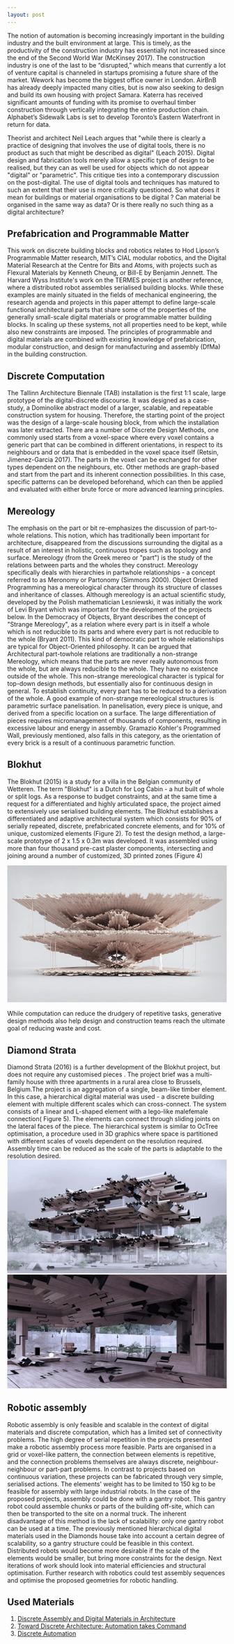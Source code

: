 ```yaml
---
layout: post
---
```

The notion of automation is becoming increasingly important in the building industry and the built environment at large.
This is timely, as the productivity of the construction industry has essentially not increased since the end of the Second World War (McKinsey 2017). 
The construction industry is one of the last to be “disrupted,” which means that currently a lot of venture capital is channeled in
startups promising a future share of the market. Wework has become the biggest office owner in London. AirBnB
has already deeply impacted many cities, but is now also seeking to design and build its own housing with project Samara.
Katerra has received significant amounts of funding with its promise to overhaul timber construction through vertically integrating the entire production chain.
Alphabet’s Sidewalk Labs is set to develop Toronto’s Eastern Waterfront in return for data. 

Theorist and architect Neil Leach argues that "while there is clearly a practice of designing that involves the use of digital tools, there is no product as such
that might be described as digital" (Leach 2015).
Digital design and fabrication tools merely allow a specific type of design to be realised, but they can as well be used for objects which do
not appear "digital" or "parametric". This critique ties into a contemporary discussion on the post-digital. 
The use of digital tools and techniques has matured to such an extent that their use is more critically questioned. So what does it mean for buildings 
or material organisations to be digital ? Can material be organised in the same way as data? Or is there really no such thing as a digital architecture?

<h2>Prefabrication and Programmable Matter</h2>
This work on discrete building blocks and robotics relates to Hod Lipson’s Programmable Matter research, MIT’s CIAL modular robotics, 
and the Digital Material Research at the Centre for Bits and Atoms, with projects such as Flexural Materials by Kenneth Cheung, or Bill-E by Benjamin
Jennett. The Harvard Wyss Institute's work on the TERMES project is another reference, where a distributed robot assembles serialised building blocks. 
While these examples are mainly situated in the fields of mechanical engineering, the research agenda and projects in this paper attempt to
define large-scale functional architectural parts that share some of the properties of the generally small-scale digital
materials or programmable matter building blocks. In scaling up these systems, not all properties need to be kept,
while also new constraints are imposed. The principles of programmable and digital materials are combined with
existing knowledge of prefabrication, modular construction, and design for manufacturing and assembly (DfMa) in the building construction. 

<h2>Discrete Computation</h2>
The Tallinn Architecture Biennale (TAB) installation is the first 1:1 scale, large prototype of the digital-discrete
discourse. It was designed as a case-study, a Dominolike abstract model of a larger, scalable, and repeatable construction system for housing. 
Therefore, the starting point of the project was the design of a large-scale housing block, from which the installation was later
extracted.
There are a number of Discrete Design Methods, one commonly used starts from a voxel-space where every
voxel contains a generic part that can be combined in different orientations, in respect to its neighbours and or data that is embedded 
in the voxel space itself (Retsin, Jimenez-Garcia 2017). The parts in the voxel can be exchanged for other types dependent on the neighbours,
etc. Other methods are graph-based and start from the part and its inherent connection possibilities. In this case, specific patterns
can be developed beforehand, which can then be applied and evaluated with either brute force or more advanced learning principles.

<h2>Mereology</h2>
The emphasis on the part or bit re-emphasizes the discussion of part-to-whole relations. This notion, which has traditionally been important for architecture,
disappeared from the discussions surrounding the digital as a result of an interest in holistic, continuous tropes such as topology and surface. Mereology
(from the Greek mereo or "part") is the study of the relations between parts and the wholes they construct.
Mereology specifically deals with hierarchies in partwhole relationships - a concept referred to as Meronomy or Partonomy (Simmons 2000). Object Oriented
Programming has a mereological character through its structure of classes and inheritance of classes. 
Although mereology is an actual scientific study, developed by the Polish mathematician Lesniewski, it was initially the work of Levi Bryant 
which was important for the development of the projects below. In the Democracy of Objects, Bryant describes the concept
of "Strange Mereology", as a relation where every part is in itself a whole which is not reducible to its parts
and where every part is not reducible to the whole (Bryant 2011). This kind of democratic part to whole relationships are typical for Object-Oriented philosophy.
It can be argued that Architectural part-towhole relations are traditionally a non-strange Mereology, which means that the parts are never really autonomous from the whole, but are always reducible
to the whole. They have no existence outside of the whole. This non-strange mereological character is typical for top-down design methods, but essentially
also for continuous design in general. To establish continuity, every part has to be reduced to a derivation of the whole. A good example of non-strange
mereological structures is parametric surface panelisation. In panelisation, every piece is unique, and derived from a specific location on a surface. The large
differentiation of pieces requires micromanagement of thousands of components, resulting in excessive labour and energy in assembly. Gramazio Kohler's
Programmed Wall, previously mentioned, also falls in this category, as the orientation of every brick is a result of a continuous parametric function.

<h2>Blokhut</h2>

The Blokhut (2015) is a study for a villa in the Belgian community of Wetteren. The term "Blokhut" is a Dutch for Log Cabin - a hut built of whole or split
logs. As a response to budget constraints, and at the same time a request for a differentiated and highly
articulated space, the project aimed to extensively use serialised building elements. The Blokhut establishes a differentiated and adaptive architectural system which consists for 90% of serially repeated, discrete, prefabricated concrete elements, and for 10%
of unique, customized elements (Figure 2). To test the design method, a large-scale prototype of 2 x 1.5 x 0.3m was developed. It was assembled using
more than four thousand pre-cast plaster components, intersecting and joining around a number of customized, 3D printed zones (Figure 4)

<img src="https://raw.githubusercontent.com/evergreencircle/research/master/doubleblokhut_670.jpg" alt="Blokhut">

While computation can reduce the drudgery of repetitive tasks, generative design methods also help design and construction
teams reach the ultimate goal of reducing waste and cost.

<h2>Diamond Strata</h2>
Diamond Strata (2016) is a further development of the Blokhut project, but does not require any customised pieces . The project brief was a multi-family
house with three apartments in a rural area close to Brussels, Belgium.The project is an aggregation of a single, beam-like timber element. In this
case, a hierarchical digital material was used - a discrete building element with multiple different scales which can cross-connect. The system consists of a
linear and L-shaped element with a lego-like malefemale connection( Figure 5). The elements can connect through sliding joints on the lateral faces of the
piece. The hierarchical system is similar to OcTree optimisation, a procedure used in 3D graphics where space is partitioned with different scales of voxels dependent on the resolution required. Assembly time
can be reduced as the scale of the parts is adaptable to the resolution desired.

<img src="https://raw.githubusercontent.com/evergreencircle/research/master/Retsin_Diamonds_house-1_1340_c.jpg" alt="Diamond Strata">

<img src="https://raw.githubusercontent.com/evergreencircle/research/master/aRetsin_Diamonds_house-3_1340_c.jpg" alt="Diamond Strata">


<h2>Robotic assembly</h2>
Robotic assembly is only feasible and scalable in the context of digital materials and discrete computation, which has a limited set of connectivity problems. The high degree of serial repetition in the
projects presented make a robotic assembly process more feasible. Parts are organised in a grid or voxel-like pattern, the connection between elements
is repetitive, and the connection problems themselves are always discrete, neighbour-neighbour or part-part problems. In contrast to projects based
on continuous variation, these projects can be fabricated through very simple, serialised actions. The elements' weight has to be limited to 150 kg to be
feasible for assembly with large industrial robots. In the case of the proposed projects, assembly could be
done with a gantry robot. This gantry robot could assemble chunks or parts of the building off-site, which can then be transported to the site on a normal truck.
The inherent disadvantage of this method is the lack of scalability: only one gantry robot can be used at
a time. The previously mentioned hierarchical digital materials used in the Diamonds house take into account a certain degree of scalability, so a gantry structure could be feasible in this context. Distributed
robots would become more desirable if the scale of the elements would be smaller, but bring more constraints for the design. Next iterations of work should
look into material efficiencies and structural optimisation. Further research with robotics could test assembly sequences and optimise the proposed geometries for robotic handling.

<h2>Used Materials</h2>
<ol>
  <li><a  href="http://papers.cumincad.org/data/works/att/ecaade2016_221.pdf">Discrete Assembly and Digital Materials in Architecture
</a></li>
<li><a href="https://discovery.ucl.ac.uk/id/eprint/10117335/1/Toward_Discrete_Architecture_Automation.pdf">Toward Discrete Architecture:
Automation takes Command</a></li>
 <li><a href="https://www.e-flux.com/architecture/becoming-digital/248060/discrete-automation/#:~:text=Discrete%20architecture%20seeks%20to%20take,disciplines%20of%20the%20built%20environment.&text=She%20is%20Director%20of%20Automated%20Architecture%2C%20a%20design%20and%20technology%20consultancy.">Discrete Automation
</a></li>

